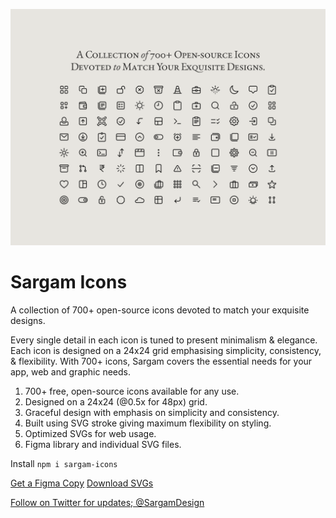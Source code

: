 ![](src/cover.png)

# Sargam Icons
A collection of 700+ open-source icons devoted to match your exquisite designs.

Every single detail in each icon is tuned to present minimalism & elegance. Each icon is designed on a 24x24 grid emphasising simplicity, consistency, & flexibility. With 700+ icons, Sargam covers the essential needs for your app, web and graphic needs.

1. 700+ free, open-source icons available for any use.
2. Designed on a 24x24 (@0.5x for 48px) grid.
3. Graceful design with emphasis on simplicity and consistency.
4. Built using SVG stroke giving maximum flexibility on styling.
5. Optimized SVGs for web usage.
6. Figma library and individual SVG files.

Install `npm i sargam-icons`

[Get a Figma Copy](https://www.figma.com/community/file/1152296792728333709)
[Download SVGs](https://github.com/planetabhi/sargam-icons)

[Follow on Twitter for updates; @SargamDesign](https://twitter.com/SargamDesign)